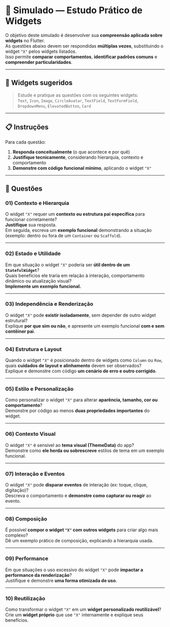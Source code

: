 # 🧩 Simulado — Estudo Prático de Widgets

O objetivo deste simulado é desenvolver sua **compreensão aplicada sobre widgets** no Flutter.  
As questões abaixo devem ser respondidas **múltiplas vezes**, substituindo o widget `"X"` pelos widgets listados.  
Isso permite **comparar comportamentos**, **identificar padrões comuns** e **compreender particularidades**.

---

## 🧱 Widgets sugeridos

> Estude e pratique as questões com os seguintes widgets:  
> `Text`, `Icon`, `Image`, `CircleAvatar`, `TextField`, `TextFormField`, `DropdownMenu`, `ElevatedButton`, `Card`

---

## 📋 Instruções

Para cada questão:

1. **Responda conceitualmente** (o que acontece e por quê)  
2. **Justifique tecnicamente**, considerando hierarquia, contexto e comportamento  
3. **Demonstre com código funcional mínimo**, aplicando o widget `"X"`

---

## 🧩 Questões

### 01) Contexto e Hierarquia  
O widget `"X"` requer um **contexto ou estrutura pai específica** para funcionar corretamente?  
**Justifique** sua resposta.  
Em seguida, escreva um **exemplo funcional** demonstrando a situação (exemplo: dentro ou fora de um `Container` ou `Scaffold`).

---

### 02) Estado e Utilidade  
Em que situação o widget `"X"` poderia ser **útil dentro de um `StatefulWidget`**?  
Quais benefícios ele traria em relação à interação, comportamento dinâmico ou atualização visual?  
**Implemente um exemplo funcional.**

---

### 03) Independência e Renderização  
O widget `"X"` pode **existir isoladamente**, sem depender de outro widget estrutural?  
Explique **por que sim ou não**, e apresente um exemplo funcional **com e sem contêiner pai**.

---

### 04) Estrutura e Layout  
Quando o widget `"X"` é posicionado dentro de widgets como `Column` ou `Row`, quais **cuidados de layout e alinhamento** devem ser observados?  
Explique e demonstre com código **um cenário de erro e outro corrigido**.

---

### 05) Estilo e Personalização  
Como personalizar o widget `"X"` para alterar **aparência, tamanho, cor ou comportamento**?  
Demonstre por código ao menos **duas propriedades importantes** do widget.

---

### 06) Contexto Visual  
O widget `"X"` é sensível ao **tema visual (ThemeData)** do app?  
Demonstre como **ele herda ou sobrescreve** estilos de tema em um exemplo funcional.

---

### 07) Interação e Eventos  
O widget `"X"` pode **disparar eventos** de interação (ex: toque, clique, digitação)?  
Descreva o comportamento e **demonstre como capturar ou reagir** ao evento.

---

### 08) Composição  
É possível **compor o widget `"X"` com outros widgets** para criar algo mais complexo?  
Dê um exemplo prático de composição, explicando a hierarquia usada.

---

### 09) Performance  
Em que situações o uso excessivo do widget `"X"` pode **impactar a performance da renderização**?  
Justifique e demonstre **uma forma otimizada de uso**.

---

### 10) Reutilização  
Como transformar o widget `"X"` em um **widget personalizado reutilizável**?  
Crie um **widget próprio** que use `"X"` internamente e explique seus benefícios.

